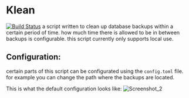 # Klean
[![Build Status](https://travis-ci.com/kevinkosterr/Klean.svg?branch=master)](https://travis-ci.com/kevinkosterr/Klean)
a script written to clean up database backups within a certain period of time. how much time there is allowed to be in between backups is configurable. this script currently only supports local use.

## Configuration:
certain parts of this script can be configurated using the `config.toml` file.
for example you can change the path where the backups are located.

This is what the default configuration looks like:
![Screenshot_2](https://user-images.githubusercontent.com/33180770/70943211-9fe0be00-2050-11ea-8fd9-168a58b1af8b.png)


